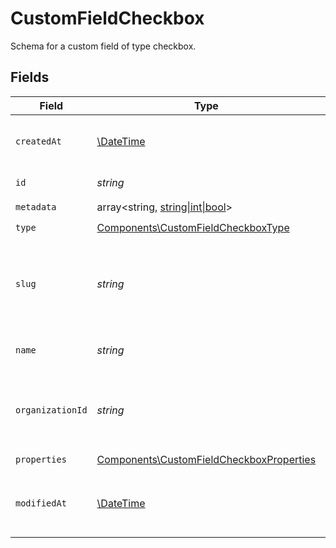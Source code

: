 # CustomFieldCheckbox

Schema for a custom field of type checkbox.


## Fields

| Field                                                                                                | Type                                                                                                 | Required                                                                                             | Description                                                                                          |
| ---------------------------------------------------------------------------------------------------- | ---------------------------------------------------------------------------------------------------- | ---------------------------------------------------------------------------------------------------- | ---------------------------------------------------------------------------------------------------- |
| `createdAt`                                                                                          | [\DateTime](https://www.php.net/manual/en/class.datetime.php)                                        | :heavy_check_mark:                                                                                   | Creation timestamp of the object.                                                                    |
| `id`                                                                                                 | *string*                                                                                             | :heavy_check_mark:                                                                                   | The ID of the object.                                                                                |
| `metadata`                                                                                           | array<string, [string\|int\|bool](../../Models/Components/CustomFieldCheckboxMetadata.md)>           | :heavy_check_mark:                                                                                   | N/A                                                                                                  |
| `type`                                                                                               | [Components\CustomFieldCheckboxType](../../Models/Components/CustomFieldCheckboxType.md)             | :heavy_check_mark:                                                                                   | N/A                                                                                                  |
| `slug`                                                                                               | *string*                                                                                             | :heavy_check_mark:                                                                                   | Identifier of the custom field. It'll be used as key when storing the value.                         |
| `name`                                                                                               | *string*                                                                                             | :heavy_check_mark:                                                                                   | Name of the custom field.                                                                            |
| `organizationId`                                                                                     | *string*                                                                                             | :heavy_check_mark:                                                                                   | The ID of the organization owning the custom field.                                                  |
| `properties`                                                                                         | [Components\CustomFieldCheckboxProperties](../../Models/Components/CustomFieldCheckboxProperties.md) | :heavy_check_mark:                                                                                   | N/A                                                                                                  |
| `modifiedAt`                                                                                         | [\DateTime](https://www.php.net/manual/en/class.datetime.php)                                        | :heavy_check_mark:                                                                                   | Last modification timestamp of the object.                                                           |